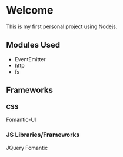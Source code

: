 # Welcome
This is my first personal project using Nodejs.

## Modules Used
* EventEmitter
* http
* fs

## Frameworks

### CSS
Fomantic-UI

### JS Libraries/Frameworks
JQuery
Fomantic